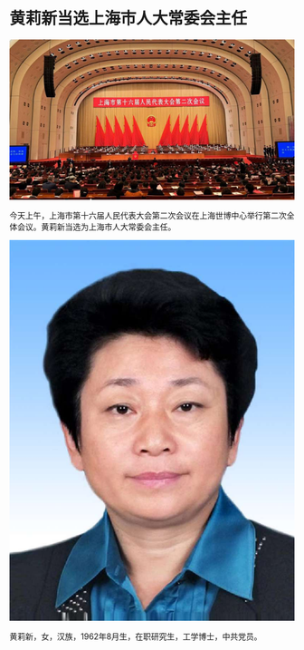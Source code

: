 # 黄莉新当选上海市人大常委会主任

![be7e8e224bf45ea75e37f9da5800a3ba.jpg](https://raw.githubusercontent.com/qqhsx/qqnews_image/main/2024/01/24/黄莉新当选上海市人大常委会主任/be7e8e224bf45ea75e37f9da5800a3ba.jpg)

今天上午，上海市第十六届人民代表大会第二次会议在上海世博中心举行第二次全体会议。黄莉新当选为上海市人大常委会主任。

![843ccb7d88381727c596c1603674293b.jpg](https://raw.githubusercontent.com/qqhsx/qqnews_image/main/2024/01/24/黄莉新当选上海市人大常委会主任/843ccb7d88381727c596c1603674293b.jpg)

黄莉新，女，汉族，1962年8月生，在职研究生，工学博士，中共党员。


